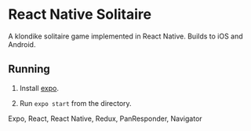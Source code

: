 # React Native Solitaire

A klondike solitaire game implemented in React Native. Builds to iOS and Android.

## Running

1. Install [expo](https://expo.io/learn).

1. Run `expo start` from the directory.

Expo, React, React Native, Redux, PanResponder, Navigator
